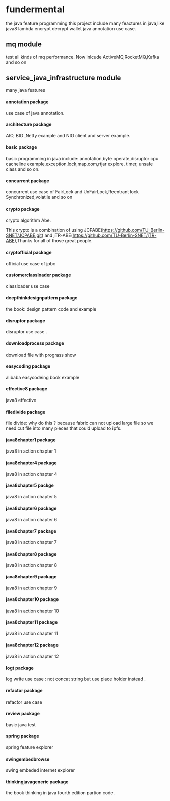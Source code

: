 # fundermental
the java feature programming
this project include many feactures in java,like java8 lambda encrypt decrypt wallet java annotation use case.

## mq module 
test all kinds of mq performance. Now inlcude ActiveMQ,RocketMQ,Kafka and so on 

## service_java_infrastructure module

many java features 

#### annotation package

use case of java annotation.

#### architecture package

AIO, BIO ,Netty example and NIO client and server example.

#### basic package 

basic programming in java include: annotation,byte operate,disruptor cpu cacheline example,exception,lock,map,oom,rtjar explore,
timer, unsafe class and so on.

#### concurrent package 

concurrent use case of FairLock and UnFairLock,Reentrant lock Synchronized,volatile and so on 

#### crypto package

crypto algorithm Abe.

This crypto is a combination of using JCPABE(https://github.com/TU-Berlin-SNET/JCPABE.git) and jTR-ABE(https://github.com/TU-Berlin-SNET/jTR-ABE),Thanks for all of those great people.

#### cryptofficial package 

official use case of jpbc

#### customerclassloader package 

classloader use case 

#### deepthinkdesignpattern package 

the book: design pattern code and example 

#### disruptor package 

disruptor use case .

#### downloadprocess package 

download file with prograss show 

#### easycoding package 

alibaba easycodeing book example 

#### effective8 package 

java8 effective 

#### filedivide package 

file divide: why do this ? because fabric can not upload large file so we need cut file into many pieces that could upload to ipfs.

#### java8chapter1 package 

java8 in action chapter 1 

#### java8chapter4 package 

java8 in action chapter 4

#### java8chapter5 packge 

java8 in action chapter 5

#### java8chapter6 package 

java8 in action chapter 6

#### java8chapter7 package 

java8 in action chapter 7

#### java8chapter8 package 

java8 in action chapter 8

#### java8chapter9 package 

java8 in action chapter 9

#### java8chapter10 package 

java8 in action chapter 10

#### java8chapter11 package 

java8 in action chapter 11 

#### java8chapter12 package 

java8 in action chapter 12

#### logt package 

log write use case : not concat string but use place holder instead .

#### refactor package 

refactor use case 

#### review package 

basic java test 

#### spring package 

spring feature explorer 

#### swingembedbrowse

swing embeded internet explorer 

#### thinkingjavageneric package

the book thinking in java fourth edition partion code.









